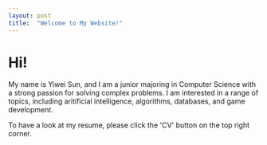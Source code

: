 ```yaml
---
layout: post
title:  "Welcome to My Website!"
---
```


# Hi!

My name is Yiwei Sun, and I am a junior majoring in Computer Science with a strong passion for solving complex problems.
I am interested in a range of topics, including aritificial intelligence, algorithms, databases, and game development.

To have a look at my resume, please click the 'CV' button on the top right corner.


